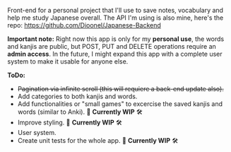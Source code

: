 Front-end for a personal project that I'll use to save notes, vocabulary and help me study Japanese overall.
The API I'm using is also mine, here's the repo: https://github.com/Dioonel/Japanese-Backend

**Important note:**
Right now this app is only for my **personal use**, the words and kanjis are public, but POST, PUT and DELETE operations require an **admin access**. In the future, I might expand this app with a complete user system to make it usable for anyone else.


**ToDo:** 
- ~~Pagination via infinite scroll (this will requiere a back-end update also).~~
- Add categories to both kanjis and words.
- Add functionalities or "small games" to excercise the saved kanjis and words (similar to Anki). 🚧 **Currently WIP** 🛠️
- Improve styling. 🚧 **Currently WIP** 🛠️
- User system.
- Create unit tests for the whole app. 🚧 **Currently WIP** 🛠️
